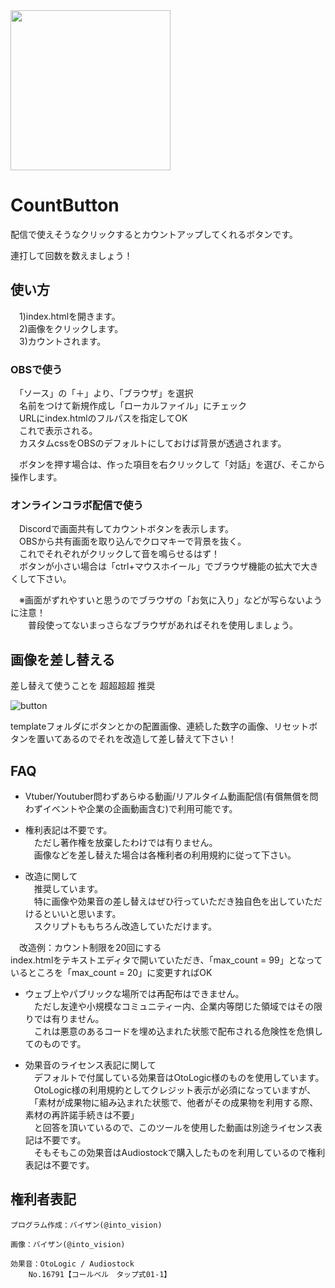 <img src="https://user-images.githubusercontent.com/67828511/114264749-abb37900-9a27-11eb-9893-e298f28ae0cb.png" width="256px">

# CountButton
配信で使えそうなクリックするとカウントアップしてくれるボタンです。  

連打して回数を数えましょう！  


## 使い方

　1)index.htmlを開きます。  
　2)画像をクリックします。  
　3)カウントされます。  


### OBSで使う  
　「ソース」の「＋」より、「ブラウザ」を選択  
　名前をつけて新規作成し「ローカルファイル」にチェック  
　URLにindex.htmlのフルパスを指定してOK  
　これで表示される。  
　カスタムcssをOBSのデフォルトにしておけば背景が透過されます。  

　ボタンを押す場合は、作った項目を右クリックして「対話」を選び、そこから操作します。  


### オンラインコラボ配信で使う
　Discordで画面共有してカウントボタンを表示します。  
　OBSから共有画面を取り込んでクロマキーで背景を抜く。  
　これでそれぞれがクリックして音を鳴らせるはず！  
　ボタンが小さい場合は「ctrl+マウスホイール」でブラウザ機能の拡大で大きくして下さい。  

　※画面がずれやすいと思うのでブラウザの「お気に入り」などが写らないように注意！  
　　普段使ってないまっさらなブラウザがあればそれを使用しましょう。  

## 画像を差し替える

差し替えて使うことを 超超超超 推奨

![button](https://user-images.githubusercontent.com/67828511/114264671-2f209a80-9a27-11eb-9329-10704db08368.png)

templateフォルダにボタンとかの配置画像、連続した数字の画像、リセットボタンを置いてあるのでそれを改造して差し替えて下さい！

## FAQ

* Vtuber/Youtuber問わずあらゆる動画/リアルタイム動画配信(有償無償を問わずイベントや企業の企画動画含む)で利用可能です。


* 権利表記は不要です。  
　ただし著作権を放棄したわけでは有りません。  
　画像などを差し替えた場合は各権利者の利用規約に従って下さい。  

* 改造に関して  
　推奨しています。  
　特に画像や効果音の差し替えはぜひ行っていただき独自色を出していただけるといいと思います。  
　スクリプトももちろん改造していただけます。  

　改造例：カウント制限を20回にする  
	index.htmlをテキストエディタで開いていただき、「max_count = 99」となっているところを「max_count = 20」に変更すればOK  
	
* ウェブ上やパブリックな場所では再配布はできません。  
　ただし友達や小規模なコミュニティー内、企業内等閉じた領域ではその限りでは有りません。  
　これは悪意のあるコードを埋め込まれた状態で配布される危険性を危惧してのものです。  


* 効果音のライセンス表記に関して  
　デフォルトで付属している効果音はOtoLogic様のものを使用しています。  
　OtoLogic様の利用規約としてクレジット表示が必須になっていますが、  
　「素材が成果物に組み込まれた状態で、他者がその成果物を利用する際、素材の再許諾手続きは不要」  
　と回答を頂いているので、このツールを使用した動画は別途ライセンス表記は不要です。  
　そもそもこの効果音はAudiostockで購入したものを利用しているので権利表記は不要です。  


## 権利者表記

	プログラム作成：バイザン(@into_vision)

	画像：バイザン(@into_vision)

	効果音：OtoLogic / Audiostock
		No.16791【コールベル　タップ式01-1】
